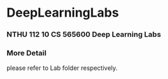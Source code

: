 # DeepLearningLabs

### NTHU 112 10 CS 565600 Deep Learning Labs

### More Detail

please refer to Lab folder respectively.
